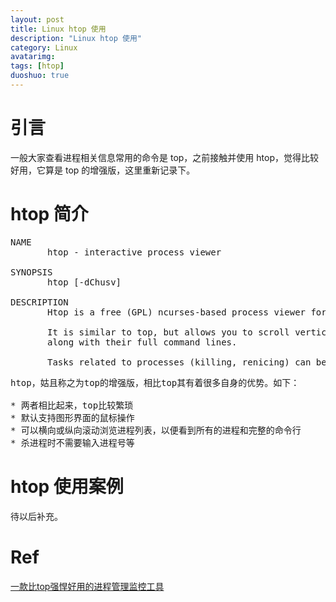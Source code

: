 ```yaml
---
layout: post
title: Linux htop 使用
description: "Linux htop 使用"
category: Linux
avatarimg: 
tags: [htop]
duoshuo: true
---
```


# 引言
一般大家查看进程相关信息常用的命令是 top，之前接触并使用 htop，觉得比较好用，它算是 top 的增强版，这里重新记录下。  

# htop 简介

<pre>
NAME
       htop - interactive process viewer

SYNOPSIS
       htop [-dChusv]

DESCRIPTION
       Htop is a free (GPL) ncurses-based process viewer for Linux.

       It is similar to top, but allows you to scroll vertically and horizontally, so you can see all the processes running on the system, 
       along with their full command lines.

       Tasks related to processes (killing, renicing) can be done without entering their PIDs.
</pre>

<pre>
htop，姑且称之为top的增强版，相比top其有着很多自身的优势。如下：

* 两者相比起来，top比较繁琐
* 默认支持图形界面的鼠标操作
* 可以横向或纵向滚动浏览进程列表，以便看到所有的进程和完整的命令行
* 杀进程时不需要输入进程号等
</pre>

# htop 使用案例

>
待以后补充。

# Ref
[一款比top强悍好用的进程管理监控工具](http://mp.weixin.qq.com/s?__biz=MzI3MTI2NzkxMA==&mid=2247484585&idx=1&sn=6f49154c7f53025a616953803d5cd403&chksm=eac52580ddb2ac96d2446a3cfe3d121720e9e103224b85bb377cf277f7714e4d324d1dc2281e&mpshare=1&scene=1&srcid=1007s2mAwfKam3A2UidICBJ3#rd)  
